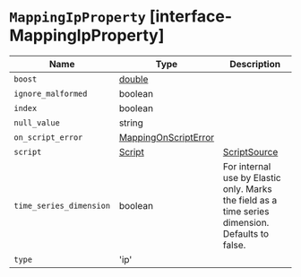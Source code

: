 # `MappingIpProperty` [interface-MappingIpProperty]

| Name | Type | Description |
| - | - | - |
| `boost` | [double](./double.md) | &nbsp; |
| `ignore_malformed` | boolean | &nbsp; |
| `index` | boolean | &nbsp; |
| `null_value` | string | &nbsp; |
| `on_script_error` | [MappingOnScriptError](./MappingOnScriptError.md) | &nbsp; |
| `script` | [Script](./Script.md) | [ScriptSource](./ScriptSource.md) | &nbsp; |
| `time_series_dimension` | boolean | For internal use by Elastic only. Marks the field as a time series dimension. Defaults to false. |
| `type` | 'ip' | &nbsp; |
